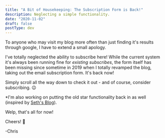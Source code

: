 ```yaml
---
title: "A Bit of Housekeeping: The Subscription Form is Back!"
description: Neglecting a simple functionality.
date: "2020-11-02"
draft: false
postType: dev
---
```


To anyone who may visit my blog more often than just finding it's results through google, I have to extend a small apology. 

I've totally neglected the ability to subscribe here! While the current system it's always been running fine for _existing subscribes_, the form itself has been missing since sometime in 2019 when I totally revamped the blog, taking out the email subscription form. It's back now! 

Simply scroll all the way down to check it out - and of course, consider subscribing. :wink:

*I'm also working on putting the old star functionality back in as well (inspired by [Seth's Blog](https://seths.blog/)).

Welp, that's all for now!

Cheers! :beer:

-Chris